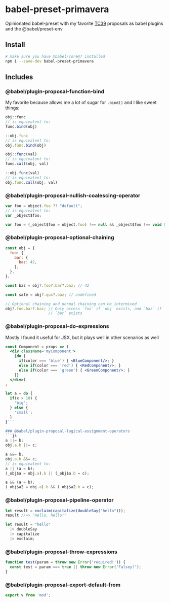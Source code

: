 # babel-preset-primavera

Opinionated babel-preset with my favorite [TC39](https://github.com/tc39/proposals) proposals as babel plugins and the @babel/preset-env
## Install
```bash
# make sure you have @babel/core@7 installed
npm i --save-dev babel-preset-primavera

```
## Includes
### @babel/plugin-proposal-function-bind
My favorite because allows me a lot of sugar for `.bind()` and I like sweet things:
```js
obj::func
// is equivalent to:
func.bind(obj)

::obj.func
// is equivalent to:
obj.func.bind(obj)

obj::func(val)
// is equivalent to:
func.call(obj, val)

::obj.func(val)
// is equivalent to:
obj.func.call(obj, val)
```
### @babel/plugin-proposal-nullish-coalescing-operator
```js
var foo = object.foo ?? "default";
// is equivalent to:
var _object$foo;

var foo = (_object$foo = object.foo) !== null && _object$foo !== void 0 ? _object$foo : "default";
```
### @babel/plugin-proposal-optional-chaining
```js
const obj = {
  foo: {
    bar: {
      baz: 42,
    },
  },
};

const baz = obj?.foo?.bar?.baz; // 42

const safe = obj?.qux?.baz; // undefined

// Optional chaining and normal chaining can be intermixed
obj?.foo.bar?.baz; // Only access `foo` if `obj` exists, and `baz` if
                   // `bar` exists
```
### @babel/plugin-proposal-do-expressions
Mostly I found it useful for JSX, but it plays well in other scenarios as well
```jsx
const Component = props => (
  <div className='myComponent'>
    {do {
      if(color === 'blue') { <BlueComponent/>; }
      else if(color === 'red') { <RedComponent/>; }
      else if(color === 'green') { <GreenComponent/>; }
    }}
  </div>)
;
```
```js
let a = do {
  if(x > 10) {
    'big';
  } else {
    'small';
  }
}```

### @babel/plugin-proposal-logical-assignment-operators
```js
a ||= b;
obj.a.b ||= c;

a &&= b;
obj.a.b &&= c;
// is equivalent to:
a || (a = b);
(_obj$a = obj.a).b || (_obj$a.b = c);

a && (a = b);
(_obj$a2 = obj.a).b && (_obj$a2.b = c);
```
### @babel/plugin-proposal-pipeline-operator
```js
let result = exclaim(capitalize(doubleSay("hello")));
result //=> "Hello, hello!"

let result = "hello"
  |> doubleSay
  |> capitalize
  |> exclaim;
```
### @babel/plugin-proposal-throw-expressions
```js
function test(param = throw new Error('required!')) {
  const test = param === true || throw new Error('Falsey!');
}
```
### @babel/plugin-proposal-export-default-from
```js
export v from 'mod';
```
